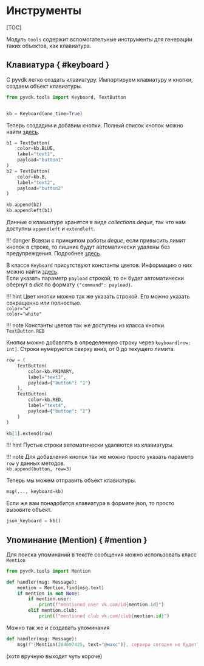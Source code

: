# Инструменты

[TOC]

Модуль `tools` содержит вспомогательные инструменты для генерации таких объектов, как клавиатура.

## Клавиатура { #keyboard }
С pyvdk легко создать клавиатуру.
Импортируем клавиатуру и кнопки, создаем объект клавиатуры.

```python
from pyvdk.tools import Keyboard, TextButton


kb = Keyboard(one_time=True)
```

Теперь создадим и добавим кнопки.
Полный список кнопок можно найти [здесь](api_reference.md#buttons).

```python
b1 = TextButton(
    color=kb.BLUE,
    label="text1",
    payload="button1"
)
b2 = TextButton(
    color=kb.B,
    label="text2",
    payload="button2"
)

kb.append(b2)
kb.appendleft(b1)
```

Данные о клавиатуре хранятся в виде *collections.deque*, так что нам доступны `appendleft` и `extendleft`.

!!! danger
    Всвязи с принципом работы *deque*, если привысить лимит кнопок в строке, то лишние будут автоматически удалены без предупреждения. Подробнее [здесь](https://docs.python.org/3/library/collections.html#collections.deque).

В классе `Keyboard` присутствуют константы цветов. Информацию о них можно найти [здесь](api_reference.md#color-data).
<br>Если указать параметр `payload` строкой, то он будет автоматически обернут в *dict* по формату `{"command": payload}`.

!!! hint
    Цвет кнопки можно так же указать строкой. Его можно указать сокращенно или полностью.
    <br>`color="w"`
    <br>`color="white"`

!!! note
    Константы цветов так же доступны из класса кнопки.
    <br>`TextButton.RED`

Кнопки можно добавлять в определенную строку через `keyboard[row: int]`. Строки нумеруются сверху вниз, от 0 до текущего лимита.

```python
row = (
    TextButton(
        color=kb.PRIMARY,
        label="text3",
        payload={"button": "1"}
    ),
    TextButton(
        color=kb.RED,
        label="text4",
        payload={"button": "2"}
    )
)

kb[1].extend(row)
```

!!! hint
    Пустые строки автоматически удаляются из клавиатуры.

!!! note
    Для добавления кнопок так же можно просто указать параметр `row` у данных методов.
    <br>`kb.append(button, row=3)`

Теперь мы можем отправить объект клавиатуры.

```python
msg(..., keyboard=kb)
```

Если же вам понадобится клавиатура в формате json, то просто вызовите объект.
```python
json_keyboard = kb()
```

## Упоминание (Mention) { #mention }

Для поиска упоминаний в тексте сообщения можно использовать класс `Mention`

```python
from pyvdk.tools import Mention

def handler(msg: Message):
    mention = Mention.find(msg.text)
    if mention is not None:
        if mention.user:
            print(f"mentioned user vk.com/id{mention.id}")
        elif mention.club:
            print(f"mentioned club vk.com/club{mention.id}")
```

Можно так же и создавать упоминания

```python
def handler(msg: Message):
    msg(f"{Mention(204697425, text="@макс")}, сервера сегодня не будет")
```

(хотя вручную выходит чуть короче)
